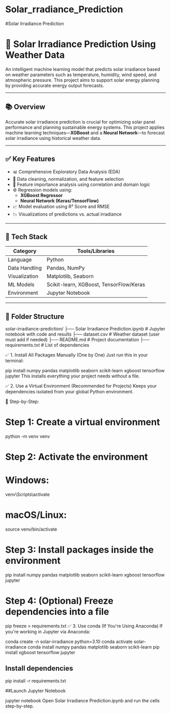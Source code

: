 # Solar_rradiance_Prediction
#Solar Irradiance Prediction


# 🔆 Solar Irradiance Prediction Using Weather Data

An intelligent machine learning model that predicts solar irradiance based on weather parameters such as temperature, humidity, wind speed, and atmospheric pressure. This project aims to support solar energy planning by providing accurate energy output forecasts.

---

## 📚 Overview

Accurate solar irradiance prediction is crucial for optimizing solar panel performance and planning sustainable energy systems. This project applies machine learning techniques—**XGBoost** and a **Neural Network**—to forecast solar irradiance using historical weather data.

---

## ✅ Key Features

- 📊 Comprehensive Exploratory Data Analysis (EDA)
- 🧼 Data cleaning, normalization, and feature selection
- 📌 Feature importance analysis using correlation and domain logic
- ⚙️ Regression models using:
  - **XGBoost Regressor**
  - **Neural Network (Keras/TensorFlow)**
- 📈 Model evaluation using R² Score and RMSE
- 📉 Visualizations of predictions vs. actual irradiance

---

## 🧰 Tech Stack

| Category      | Tools/Libraries                             |
|---------------|---------------------------------------------|
| Language      | Python                                      |
| Data Handling | Pandas, NumPy                               |
| Visualization | Matplotlib, Seaborn                         |
| ML Models     | Scikit-learn, XGBoost, TensorFlow/Keras     |
| Environment   | Jupyter Notebook                            |

---

## 📁 Folder Structure
solar-irradiance-prediction/
├── Solar Irradiance Prediction.ipynb # Jupyter notebook with code and results
├── dataset.csv # Weather dataset (user must add if needed)
├── README.md # Project documentation
├── requirements.txt # List of dependencies







✅ 1. Install All Packages Manually (One by One)
Just run this in your terminal:

pip install numpy pandas matplotlib seaborn scikit-learn xgboost tensorflow jupyter
This installs everything your project needs without a file.

✅ 2. Use a Virtual Environment (Recommended for Projects)
Keeps your dependencies isolated from your global Python environment.

🔹 Step-by-Step:

# Step 1: Create a virtual environment
python -m venv venv

# Step 2: Activate the environment
# Windows:
venv\Scripts\activate
# macOS/Linux:
source venv/bin/activate

# Step 3: Install packages inside the environment
pip install numpy pandas matplotlib seaborn scikit-learn xgboost tensorflow jupyter

# Step 4: (Optional) Freeze dependencies into a file
pip freeze > requirements.txt
✅ 3. Use conda (If You're Using Anaconda)
If you're working in Jupyter via Anaconda:

conda create -n solar-irradiance python=3.10
conda activate solar-irradiance
conda install numpy pandas matplotlib seaborn scikit-learn
pip install xgboost tensorflow jupyter

## Install dependencies 
pip install -r requirements.txt

##Launch Jupyter Notebook

jupyter notebook
Open Solar Irradiance Prediction.ipynb and run the cells step-by-step.

